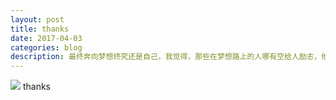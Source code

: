 ```yaml
---
layout: post
title: thanks
date: 2017-04-03
categories: blog
description: 最终奔向梦想终究还是自己，我觉得，那些在梦想路上的人哪有空给人励志，他们都忙着给自己励志去了，自己给自己建个加油站，因为他们知道，别人不能永远做自己的加油站，只能自己做自己的加油站。
---
```

![](https://mmbiz.qlogo.cn/mmbiz_jpg/HRoY0QT1GiaYql9M2wJEwMnTjn5TdicnrzZ7s7icUskVQI80Tb94ExMyjdGQESlKybnT6iaiaWGLpOxOGQmuncWFAjQ/0?wx_fmt=jpeg)
thanks
